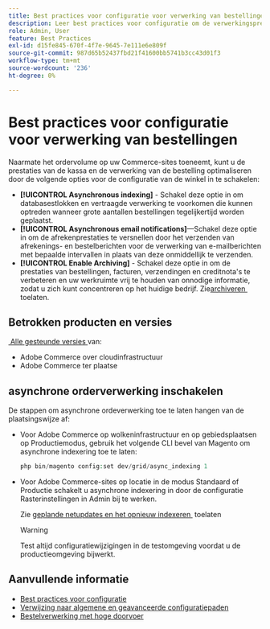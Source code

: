 ```yaml
---
title: Best practices voor configuratie voor verwerking van bestellingen
description: Leer best practices voor configuratie om de verwerkingsprestaties voor kassa's en bestellingen te verbeteren.
role: Admin, User
feature: Best Practices
exl-id: d15fe845-670f-4f7e-9645-7e111e6e809f
source-git-commit: 987d65b52437fbd21f41600bb5741b3cc43d01f3
workflow-type: tm+mt
source-wordcount: '236'
ht-degree: 0%

---
```


# Best practices voor configuratie voor verwerking van bestellingen

Naarmate het ordervolume op uw Commerce-sites toeneemt, kunt u de prestaties van de kassa en de verwerking van de bestelling optimaliseren door de volgende opties voor de configuratie van de winkel in te schakelen:

- **[!UICONTROL Asynchronous indexing]** - Schakel deze optie in om databasestlokken en vertraagde verwerking te voorkomen die kunnen optreden wanneer grote aantallen bestellingen tegelijkertijd worden geplaatst.
- **[!UICONTROL Asynchronous email notifications]**—Schakel deze optie in om de afrekenprestaties te versnellen door het verzenden van afrekenings- en bestelberichten voor de verwerking van e-mailberichten met bepaalde intervallen in plaats van deze onmiddellijk te verzenden.
- **[!UICONTROL Enable Archiving]** - Schakel deze optie in om de prestaties van bestellingen, facturen, verzendingen en creditnota&#39;s te verbeteren en uw werkruimte vrij te houden van onnodige informatie, zodat u zich kunt concentreren op het huidige bedrijf. Zie [&#x200B; archiveren &#x200B;](https://experienceleague.adobe.com/nl/docs/commerce-admin/stores-sales/order-management/orders/order-archive) toelaten.

## Betrokken producten en versies

[&#x200B; Alle gesteunde versies &#x200B;](../../../release/versions.md) van:

- Adobe Commerce over cloudinfrastructuur
- Adobe Commerce ter plaatse

## asynchrone orderverwerking inschakelen

De stappen om asynchrone ordeverwerking toe te laten hangen van de plaatsingswijze af:

- Voor Adobe Commerce op wolkeninfrastructuur en op gebiedsplaatsen op Productiemodus, gebruik het volgende CLI bevel van Magento om asynchrone indexering toe te laten:

  ```php
  php bin/magento config:set dev/grid/async_indexing 1
  ```

- Voor Adobe Commerce-sites op locatie in de modus Standaard of Productie schakelt u asynchrone indexering in door de configuratie Rasterinstellingen in Admin bij te werken.

  Zie [&#x200B; geplande netupdates en het opnieuw indexeren &#x200B;](https://experienceleague.adobe.com/docs/commerce-admin/stores-sales/order-management/orders/order-scheduled-operations.html?lang=nl-NL#enable-scheduled-grid-updates-and-reindexing) toelaten

  >[!WARNING]
  >
  >Test altijd configuratiewijzigingen in de testomgeving voordat u de productieomgeving bijwerkt.

## Aanvullende informatie

- [Best practices voor configuratie](../../../performance/configuration.md)
- [Verwijzing naar algemene en geavanceerde configuratiepaden](../../../configuration/reference/config-reference-general.md)
- [Bestelverwerking met hoge doorvoer](../../../performance/high-throughput-order-processing.md)
